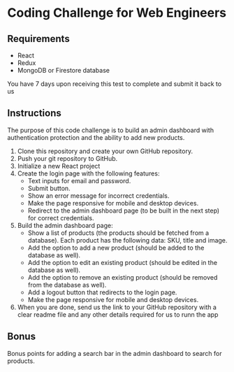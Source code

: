 # Coding Challenge for Web Engineers

## Requirements
- React 
- Redux 
- MongoDB or Firestore database

You have 7 days upon receiving this test to complete and submit it back to us

## Instructions
The purpose of this code challenge is to build an admin dashboard with authentication protection and the ability to add new products.

1. Clone this repository and create your own GitHub repository.
2. Push your git repository to GitHub.
3. Initialize a new React project
4. Create the login page with the following features: 
   - Text inputs for email and password.
   - Submit button.
   - Show an error message for incorrect credentials.
   - Make the page responsive for mobile and desktop devices.
   - Redirect to the admin dashboard page (to be built in the next step) for correct credentials.
5. Build the admin dashboard page:
   - Show a list of products (the products should be fetched from a database). Each product has the following data: SKU, title and image.
   - Add the option to add a new product (should be added to the database as well).
   - Add the option to edit an existing product (should be edited in the database as well).
   - Add the option to remove an existing product (should be removed from the database as well).
   - Add a logout button that redirects to the login page. 
   - Make the page responsive for mobile and desktop devices.
6. When you are done, send us the link to your GitHub repository with a clear readme file and any other details required for us to runn the app

## Bonus
Bonus points for adding a search bar in the admin dashboard to search for products. 


